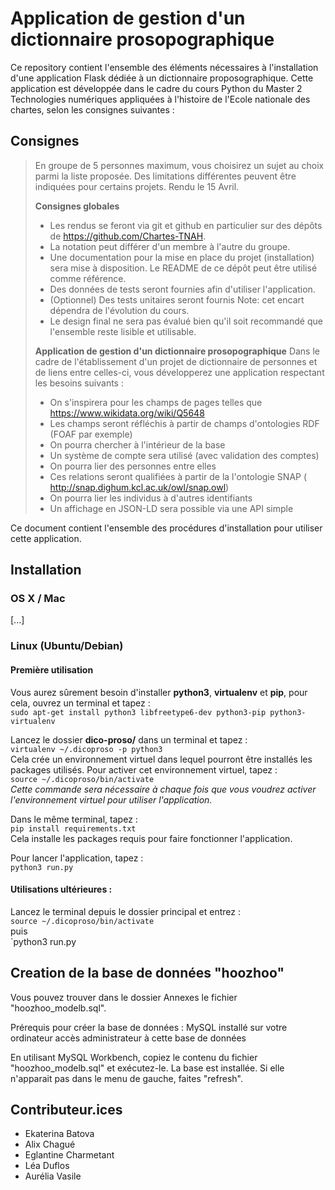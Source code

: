 # Application de gestion d'un dictionnaire prosopographique 
Ce repository contient l'ensemble des éléments nécessaires à l'installation d'une application Flask dédiée à un dictionnaire proposographique. Cette application est développée dans le cadre du cours Python du Master 2 Technologies numériques appliquées à l'histoire de l'Ecole nationale des chartes, selon les consignes suivantes :    

## Consignes 
> En groupe de 5 personnes maximum, vous choisirez un sujet au choix parmi la liste proposée. Des limitations différentes peuvent être indiquées pour certains projets. Rendu le 15 Avril.  
>  
> **Consignes globales**  
> - Les rendus se feront via git et github en particulier sur des dépôts de https://github.com/Chartes-TNAH.
> - La notation peut différer d'un membre à l'autre du groupe.
> - Une documentation pour la mise en place du projet (installation) sera mise à disposition. Le README de ce dépôt peut être utilisé comme référence.
> - Des données de tests seront fournies afin d'utiliser l'application.
> - (Optionnel) Des tests unitaires seront fournis Note: cet encart dépendra de l'évolution du cours.
> - Le design final ne sera pas évalué bien qu'il soit recommandé que l'ensemble reste lisible et utilisable.
>   
> **Application de gestion d'un dictionnaire prosopographique**
> Dans le cadre de l'établissement d'un projet de dictionnaire de personnes et de liens entre celles-ci, vous développerez une application respectant les besoins suivants :  
> - On s'inspirera pour les champs de pages telles que https://www.wikidata.org/wiki/Q5648  
> - Les champs seront réfléchis à partir de champs d'ontologies RDF (FOAF par exemple)  
> - On pourra chercher à l'intérieur de la base  
> - Un système de compte sera utilisé (avec validation des comptes)  
> - On pourra lier des personnes entre elles  
> - Ces relations seront qualifiées à partir de la l'ontologie SNAP ( http://snap.dighum.kcl.ac.uk/owl/snap.owl)  
> - On pourra lier les individus à d'autres identifiants  
> - Un affichage en JSON-LD sera possible via une API simple  


Ce document contient l'ensemble des procédures d'installation pour utiliser cette application. 

## Installation 
### OS X / Mac
[...]

### Linux (Ubuntu/Debian)
#### Première utilisation  
Vous aurez sûrement besoin d'installer **python3**, **virtualenv** et **pip**, pour cela, ouvrez un terminal et tapez :  
`sudo apt-get install python3 libfreetype6-dev python3-pip python3-virtualenv`

Lancez le dossier **dico-proso/** dans un terminal et tapez :  
`virtualenv ~/.dicoproso -p python3`  
Cela crée un environnement virtuel dans lequel pourront être installés les packages utilisés. Pour activer cet environnement virtuel, tapez :  
`source ~/.dicoproso/bin/activate`  
*Cette commande sera nécessaire à chaque fois que vous voudrez activer l'environnement virtuel pour utiliser l'application.*  
  
Dans le même terminal, tapez :  
`pip install requirements.txt`  
Cela installe les packages requis pour faire fonctionner l'application.  

Pour lancer l'application, tapez :  
`python3 run.py`  

#### Utilisations ultérieures :
Lancez le terminal depuis le dossier principal et entrez :  
`source ~/.dicoproso/bin/activate`  
puis  
`python3 run.py


## Creation de la base de données "hoozhoo"
Vous pouvez trouver dans le dossier Annexes le fichier "hoozhoo_modelb.sql". 

Prérequis pour créer la base de données :
MySQL installé sur votre ordinateur
accès administrateur à cette base de données

En utilisant MySQL Workbench, copiez le contenu du fichier "hoozhoo_modelb.sql" et exécutez-le. La base est installée. Si elle n'apparait pas dans le menu de gauche, faites "refresh".

## Contributeur.ices 
- Ekaterina Batova
- Alix Chagué
- Eglantine Charmetant
- Léa Duflos
- Aurélia Vasile
